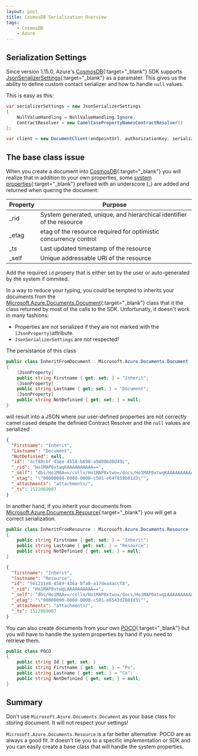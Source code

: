 ```yaml
---
layout: post
title: CosmosDB Serialization Overview 
tags:
    - CosmosDB
    - Azure
---
```


## Serialization Settings

Since version 1.15.0, Azure's [CosmosDB](https://azure.microsoft.com/en-us/services/cosmos-db/){:target="_blank"} SDK supports [JsonSerializerSettings](https://www.newtonsoft.com/json/help/html/T_Newtonsoft_Json_JsonSerializerSettings.htm){:target="_blank"} as a paramater. This gives us the ability to define custom contact serializer and how to handle ```null``` values.

This is easy as this:

```csharp
var serializerSettings = new JsonSerializerSettings
{
    NullValueHandling = NullValueHandling.Ignore,
    ContractResolver = new CamelCasePropertyNamesContractResolver()	
};

var client = new DocumentClient(endpointUrl, authorizationKey, serializerSettings);
```

## The base class issue

When you create a document into [CosmosDB](https://azure.microsoft.com/en-us/services/cosmos-db/){:target="_blank"} you will realize that in addition to your own properties, some [system properties](https://docs.microsoft.com/en-us/azure/cosmos-db/sql-api-resources#system-vs-user-defined-resources){:target="_blank"} prefixed with an underscore (\_) are added and returned when quering the document:

| Property | Purpose 
| --- | --- 
| _rid  | System generated, unique, and hierarchical identifier of the resource
| _etag | etag of the resource required for optimistic concurrency control
| _ts  | Last updated timestamp of the resource
| _self  | Unique addressable URI of the resource

Add the required ```id``` propery that is either set by the user or auto-generated by the system if ommited.

In a way to reduce your typing, you could be tempted to inherits your documents  from the [Microsoft.Azure.Documents.Document](https://docs.microsoft.com/en-us/dotnet/api/microsoft.azure.documents.document?view=azure-dotnet){:target="_blank"} class that it the class returned by most of the calls to the SDK. Unfortunatly, it doesn't work in many fashions: 

- Properties are not serialized if they are not marked with the ```[JsonProperty]```attribute.
- ```JsonSerializerSettings``` are not respected!

The persistance of this class 

```csharp
public class InheritFromDocument : Microsoft.Azure.Documents.Document
{
    [JsonProperty] 
    public string Firstname { get; set; } = "Inherit";
    [JsonProperty]
    public string Lastname { get; set; } = "Document";
    [JsonProperty]
    public string NotDefinied { get; set; } = null;
}
```

will result into a JSON where our user-defined properties are not correctly camel cased despite the definied Contract Resolver and the ```null``` values are serialized :
 
```json
{
  "Firstname": "Inherit",
  "Lastname": "Document",
  "NotDefinied": null,
  "id": "dcf88cbf-d3ee-4558-b698-a94006d0d49c",
  "_rid": "Ho1MAP0xtwqKAAAAAAAAAA==",
  "_self": "dbs/Ho1MAA==/colls/Ho1MAP0xtwo=/docs/Ho1MAP0xtwqKAAAAAAAAAA==/",
  "_etag": "\"00000000-0000-0000-c501-e64f859b01d3\"",
  "_attachments": "attachments/",
  "_ts": 1522069007
}
```

In another hand, if you inherit your documents from [Microsoft.Azure.Documents.Resource](https://docs.microsoft.com/en-us/dotnet/api/microsoft.azure.documents.resource?view=azure-dotnet){:target="_blank"} you will get a correct serialization.

```csharp
public class InheritFromResource : Microsoft.Azure.Documents.Resource
{
    public string Firstname { get; set; } = "Inherit";
    public string Lastname { get; set; } = "Resource";
    public string NotDefinied { get; set; } = null;
}
``` 
```json
{
  "firstname": "Inherit",
  "lastname": "Resource",
  "id": "5e1211e8-4589-436a-bfa0-a17dea4accf8",
  "_rid": "Ho1MAP0xtwqLAAAAAAAAAA==",
  "_self": "dbs/Ho1MAA==/colls/Ho1MAP0xtwo=/docs/Ho1MAP0xtwqLAAAAAAAAAA==/",
  "_etag": "\"00000000-0000-0000-c501-e6542d2801d3\"",
  "_attachments": "attachments/",
  "_ts": 1522069007
}
```

You can also create documents from your own [POCO](https://en.wikipedia.org/wiki/Plain_old_CLR_object){:target="_blank"} but you will have to handle the system properties by hand if you need to retrieve them.

```csharp
public class POCO 
{
    public string Id { get; set; }
    public string Firstname { get; set; } = "Po";
    public string Lastname { get; set; } = "Co";
    public string NotDefinied { get; set; } = null;
}
```

## Summary

Don't use ```Microsoft.Azure.Documents.Document``` as your base class for storing document. It will not respect your settings! 

```Microsoft.Azure.Documents.Resource``` is a far better alternative. POCO are as always a good fit. It doesn't tie you to a specific implementation or SDK and you can easily create a base class that will handle the system properties.   